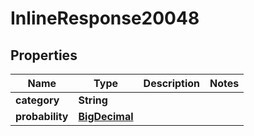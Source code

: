 

# InlineResponse20048

## Properties

Name | Type | Description | Notes
------------ | ------------- | ------------- | -------------
**category** | **String** |  | 
**probability** | [**BigDecimal**](BigDecimal.md) |  | 



